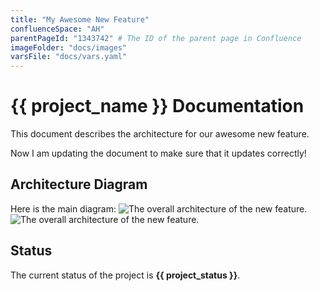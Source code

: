 ```yaml
---
title: "My Awesome New Feature"
confluenceSpace: "AH"
parentPageId: "1343742" # The ID of the parent page in Confluence
imageFolder: "docs/images"
varsFile: "docs/vars.yaml"
---
```


# {{ project_name }} Documentation

This document describes the architecture for our awesome new feature.

Now I am updating the document to make sure that it updates correctly!

## Architecture Diagram

Here is the main diagram:
![The overall architecture of the new feature.](.docs/architecture_diagram.webp)
![The overall architecture of the new feature.](.docs/architecture_diagram.png)
## Status
The current status of the project is **{{ project_status }}**.